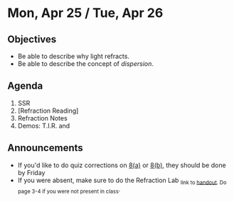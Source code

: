 Mon, Apr 25 / Tue, Apr 26
=================== 
   
    
Objectives    
------------    
- Be able to describe why light refracts.
- Be able to describe the concept of *dispersion*.
  
Agenda      
---------      
1. SSR
2. [Refraction Reading]
3. Refraction Notes
4. Demos: T.I.R. and 

  
Announcements   
-------------    
- If you'd like to do quiz corrections on [8(a)][8a] or [8(b)][8b], they should be done by Friday
- If you were absent, make sure to do the Refraction Lab <sub>link to [handout](https://avon.schoology.com/course/5138386979/materials/gp/5899818972). Do page 3-4 if you were not present in class</sub>.

[8a]: https://avon.schoology.com/assignment/5753491359/
[8b]: https://avon.schoology.com/assignment/5855600085/


<!--stackedit_data:
eyJoaXN0b3J5IjpbMTc3NTY0MTM3MywxOTM1NDIyNzcsLTQ3Nz
g1Mjc4NCwtOTQ1NDg2MzgxLDExMTc0OTYwNjQsODY1NTY0OTA2
LC0xNDA1NzcxOTUyLC0zMTk4ODQ3NDgsMTUzMzIxMjg4NCwtMj
A3OTkwMTc1MSw4MDc3ODQzODgsNDI4NzMzMTU5LDE3NDgwMDM0
MzcsLTE4OTUyNDMxNDIsMTI5MTkxNTA0MiwxODgxNTMyNTQ0LD
g3OTgwNjQzNywtODU0MTc5MDA0LDE0NDY2NjY5NTgsLTMzOTU1
NjI0MF19
-->